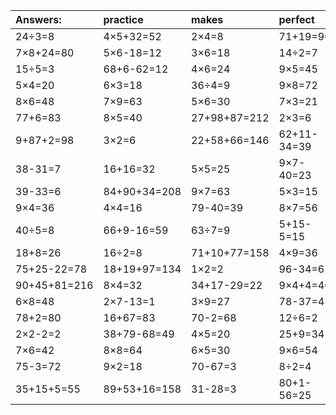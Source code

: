| Answers: | practice | makes | perfect | ! |
| :--- | :--- | :--- | :--- | :--- |
| 24÷3=8 | 4×5+32=52 | 2×4=8 | 71+19=90 | 12÷2=6 | 
| 7×8+24=80 | 5×6-18=12 | 3×6=18 | 14÷2=7 | 28+92+72=192 | 
| 15÷5=3 | 68+6-62=12 | 4×6=24 | 9×5=45 | 69+12=81 | 
| 5×4=20 | 6×3=18 | 36÷4=9 | 9×8=72 | 94+2+9=105 | 
| 8×6=48 | 7×9=63 | 5×6=30 | 7×3=21 | 5×5+37=62 | 
| 77+6=83 | 8×5=40 | 27+98+87=212 | 2×3=6 | 24÷4=6 | 
| 9+87+2=98 | 3×2=6 | 22+58+66=146 | 62+11-34=39 | 83-17=66 | 
| 38-31=7 | 16+16=32 | 5×5=25 | 9×7-40=23 | 25+58=83 | 
| 39-33=6 | 84+90+34=208 | 9×7=63 | 5×3=15 | 91-16=75 | 
| 9×4=36 | 4×4=16 | 79-40=39 | 8×7=56 | 35÷5=7 | 
| 40÷5=8 | 66+9-16=59 | 63÷7=9 | 5+15-5=15 | 61-50=11 | 
| 18+8=26 | 16÷2=8 | 71+10+77=158 | 4×9=36 | 55-45=10 | 
| 75+25-22=78 | 18+19+97=134 | 1×2=2 | 96-34=62 | 9×8+92=164 | 
| 90+45+81=216 | 8×4=32 | 34+17-29=22 | 9×4+4=40 | 7×4+64=92 | 
| 6×8=48 | 2×7-13=1 | 3×9=27 | 78-37=41 | 4×7-27=1 | 
| 78+2=80 | 16+67=83 | 70-2=68 | 12÷6=2 | 5×2=10 | 
| 2×2-2=2 | 38+79-68=49 | 4×5=20 | 25+9=34 | 7×2=14 | 
| 7×6=42 | 8×8=64 | 6×5=30 | 9×6=54 | 3×9-11=16 | 
| 75-3=72 | 9×2=18 | 70-67=3 | 8÷2=4 | 3×9-1=26 | 
| 35+15+5=55 | 89+53+16=158 | 31-28=3 | 80+1-56=25 | 70+53-11=112 | 

